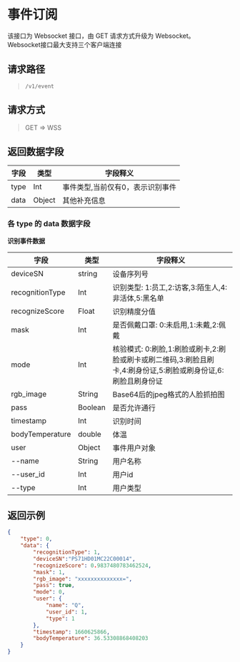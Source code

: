 # 事件订阅

该接口为 Websocket 接口，由 GET 请求方式升级为 Websocket。<br>Websocket接口最大支持三个客户端连接

## 请求路径

> `​/v1​/event`

## 请求方式

> GET => WSS

## 返回数据字段

| 字段 | 类型   | 字段释义                         |
| ---- | ------ | -------------------------------- |
| type | Int    | 事件类型,当前仅有0，表示识别事件 |
| data | Object | 其他补充信息                     |

### 各 type 的 data 数据字段

**识别事件数据**

| 字段            | 类型    | 字段释义                                                     |
| --------------- | ------- | ------------------------------------------------------------ |
| deviceSN        | string  | 设备序列号                                                   |
| recognitionType | Int     | 识别类型: 1:员工,2:访客,3:陌生人,4:非活体,5:黑名单 |
| recognizeScore  | Float   | 识别精度分值                                                 |
| mask            | Int     | 是否佩戴口罩: 0:未启用,1:未戴,2:佩戴                         |
| mode            | Int     | 核验模式: 0:刷脸,1:刷脸或刷卡,2:刷脸或刷卡或刷二维码,3:刷脸且刷卡,4:刷身份证,5:刷脸或刷身份证,6:刷脸且刷身份证 |
| rgb_image       | String  | Base64后的jpeg格式的人脸抓拍图                               |
| pass            | Boolean | 是否允许通行                                                 |
| timestamp       | Int     | 识别时间                                                     |
| bodyTemperature       | double     | 体温                                                    |
| user            | Object  | 事件用户对象                                                 |
| --name          | String  | 用户名称                                                     |
| --user_id       | Int     | 用户id                                                       |
| --type          | Int     | 用户类型                                                     |

## 返回示例

```json
{
    "type": 0,
    "data": {
        "recognitionType": 1,
        "deviceSN":"PS71HD01MC22C00014",
        "recognizeScore": 0.9837480783462524,
        "mask": 1,
        "rgb_image": "xxxxxxxxxxxxxx=",
        "pass": true,
        "mode": 0,
        "user": {
            "name": "Q",
            "user_id": 1,
            "type": 1
        },
        "timestamp": 1660625866,
        "bodyTemperature": 36.53308868408203
    }
}
```
